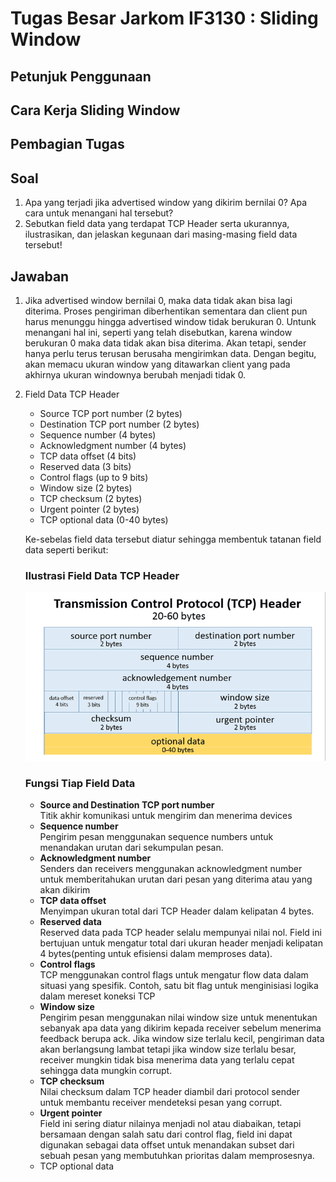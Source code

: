 # Tugas Besar Jarkom IF3130 : Sliding Window

## Petunjuk Penggunaan

## Cara Kerja Sliding Window

## Pembagian Tugas

## Soal 
1. Apa yang terjadi jika advertised window yang dikirim bernilai 0? Apa cara untuk menangani hal tersebut?
2. Sebutkan field data yang terdapat TCP Header serta ukurannya, ilustrasikan, dan jelaskan kegunaan dari masing-masing field data tersebut!

## Jawaban

1. Jika advertised window bernilai 0, maka data tidak akan bisa lagi diterima. Proses pengiriman diberhentikan sementara dan client pun harus menunggu hingga advertised window tidak berukuran 0. Untunk menangani hal ini, seperti yang telah disebutkan, karena window berukuran 0 maka data tidak akan bisa diterima. Akan tetapi, sender hanya perlu terus terusan berusaha mengirimkan data. Dengan begitu, akan memacu ukuran window yang ditawarkan client yang pada akhirnya ukuran windownya berubah menjadi tidak 0.

2. Field Data TCP Header
    * Source TCP port number (2 bytes)
    * Destination TCP port number (2 bytes)
    * Sequence number (4 bytes)
    * Acknowledgment number (4 bytes)
    * TCP data offset (4 bits)
    * Reserved data (3 bits)
    * Control flags (up to 9 bits)
    * Window size (2 bytes)
    * TCP checksum (2 bytes)
    * Urgent pointer (2 bytes)
    * TCP optional data (0-40 bytes)
    
    Ke-sebelas field data tersebut diatur sehingga membentuk tatanan field data seperti berikut:
    
    ### Ilustrasi Field Data TCP Header 
    ![](tcpheader.png)
    
    ### Fungsi Tiap Field Data
    * **Source and Destination TCP port number <br>**
        Titik akhir komunikasi untuk mengirim dan menerima devices
    * **Sequence number <br>**
        Pengirim pesan menggunakan sequence numbers untuk menandakan urutan dari sekumpulan pesan. 
    * **Acknowledgment number <br>**
        Senders dan  receivers menggunakan acknowledgment number untuk memberitahukan urutan dari pesan yang diterima atau yang akan dikirim
    * **TCP data offset <br>**
        Menyimpan ukuran total dari TCP Header dalam kelipatan 4 bytes.
    * **Reserved data <br>**
        Reserved data pada TCP header selalu mempunyai nilai nol. Field ini bertujuan untuk mengatur total dari ukuran header menjadi kelipatan 4 bytes(penting untuk efisiensi dalam memproses data).
    * **Control flags <br>**
        TCP menggunakan control flags untuk mengatur flow data dalam situasi yang spesifik. Contoh, satu bit flag untuk menginisiasi logika dalam mereset koneksi TCP
    * **Window size <br>**
        Pengirim pesan menggunakan nilai window size untuk menentukan sebanyak apa data yang dikirim kepada receiver sebelum menerima feedback berupa ack. Jika window size terlalu kecil, pengiriman data akan berlangsung lambat tetapi jika window size terlalu besar, receiver mungkin tidak bisa menerima data yang terlalu cepat sehingga data mungkin corrupt.
    * **TCP checksum <br>**
        Nilai checksum dalam TCP header diambil dari protocol sender untuk membantu receiver mendeteksi pesan yang corrupt.
    * **Urgent pointer <br>**
        Field ini sering diatur nilainya menjadi nol atau diabaikan, tetapi bersamaan dengan salah satu dari control flag, field ini dapat digunakan sebagai data offset untuk menandakan subset dari sebuah pesan yang membutuhkan prioritas dalam memprosesnya.
    * TCP optional data <br>
      

